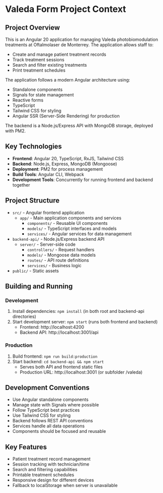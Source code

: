 # Valeda Form Project Context

## Project Overview
This is an Angular 20 application for managing Valeda photobiomodulation treatments at Oftalmolaser de Monterrey. The application allows staff to:
- Create and manage patient treatment records
- Track treatment sessions
- Search and filter existing treatments
- Print treatment schedules

The application follows a modern Angular architecture using:
- Standalone components
- Signals for state management
- Reactive forms
- TypeScript
- Tailwind CSS for styling
- Angular SSR (Server-Side Rendering) for production

The backend is a Node.js/Express API with MongoDB storage, deployed with PM2.

## Key Technologies
- **Frontend**: Angular 20, TypeScript, RxJS, Tailwind CSS
- **Backend**: Node.js, Express, MongoDB (Mongoose)
- **Deployment**: PM2 for process management
- **Build Tools**: Angular CLI, Webpack
- **Development Tools**: Concurrently for running frontend and backend together

## Project Structure
- `src/` - Angular frontend application
  - `app/` - Main application components and services
    - `components/` - Reusable UI components
    - `models/` - TypeScript interfaces and models
    - `services/` - Angular services for data management
- `backend-api/` - Node.js/Express backend API
  - `server/` - Server-side code
    - `controllers/` - Request handlers
    - `models/` - Mongoose data models
    - `routes/` - API route definitions
    - `services/` - Business logic
- `public/` - Static assets

## Building and Running

### Development
1. Install dependencies: `npm install` (in both root and backend-api directories)
2. Start development server: `npm start` (runs both frontend and backend)
   - Frontend: http://localhost:4200
   - Backend API: http://localhost:3001/api

### Production
1. Build frontend: `npm run build:production`
2. Start backend: `cd backend-api && npm start`
   - Serves both API and frontend static files
   - Production URL: http://localhost:3001 (or subfolder /valeda)

## Development Conventions
- Use Angular standalone components
- Manage state with Signals where possible
- Follow TypeScript best practices
- Use Tailwind CSS for styling
- Backend follows REST API conventions
- Services handle all data operations
- Components should be focused and reusable

## Key Features
- Patient treatment record management
- Session tracking with technician/time
- Search and filtering capabilities
- Printable treatment schedules
- Responsive design for different devices
- Fallback to localStorage when server is unavailable